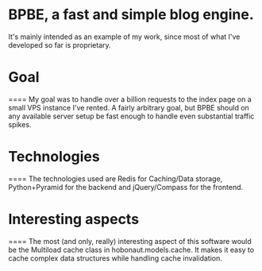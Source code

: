 BPBE, a fast and simple blog engine.
====

It's mainly intended as an example of my work, since most of what I've
developed so far is proprietary.

Goal
====
====
My goal was to handle over a billion requests to the index page on a small
VPS instance I've rented. A fairly arbitrary goal, but BPBE should on any
available server setup be fast enough to handle even substantial traffic
spikes.

Technologies
====
====
The technologies used are Redis for Caching/Data storage, Python+Pyramid for
the backend and jQuery/Compass for the frontend.

Interesting aspects
====
====
The most (and only, really) interesting aspect of this software would be the
Multiload cache class in hobonaut.models.cache. It makes it easy to cache
complex data structures while handling cache invalidation.
